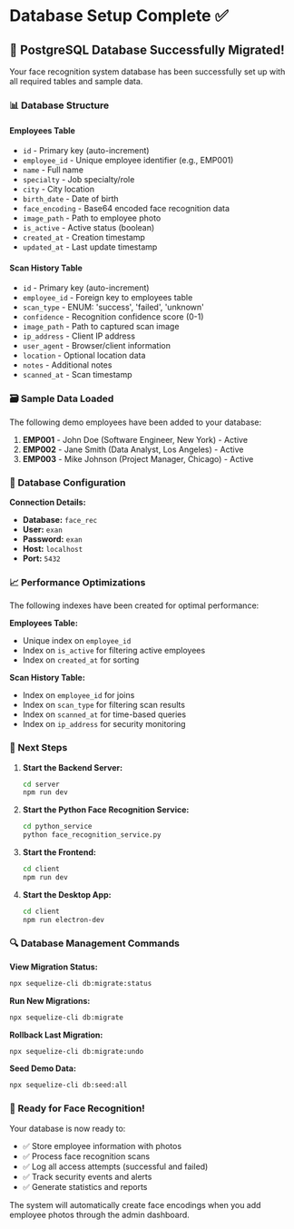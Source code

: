# Database Setup Complete ✅

## 🎉 PostgreSQL Database Successfully Migrated!

Your face recognition system database has been successfully set up with all required tables and sample data.

### 📊 Database Structure

#### **Employees Table**
- `id` - Primary key (auto-increment)
- `employee_id` - Unique employee identifier (e.g., EMP001)
- `name` - Full name
- `specialty` - Job specialty/role
- `city` - City location
- `birth_date` - Date of birth
- `face_encoding` - Base64 encoded face recognition data
- `image_path` - Path to employee photo
- `is_active` - Active status (boolean)
- `created_at` - Creation timestamp
- `updated_at` - Last update timestamp

#### **Scan History Table**
- `id` - Primary key (auto-increment)
- `employee_id` - Foreign key to employees table
- `scan_type` - ENUM: 'success', 'failed', 'unknown'
- `confidence` - Recognition confidence score (0-1)
- `image_path` - Path to captured scan image
- `ip_address` - Client IP address
- `user_agent` - Browser/client information
- `location` - Optional location data
- `notes` - Additional notes
- `scanned_at` - Scan timestamp

### 🗃️ Sample Data Loaded

The following demo employees have been added to your database:

1. **EMP001** - John Doe (Software Engineer, New York) - Active
2. **EMP002** - Jane Smith (Data Analyst, Los Angeles) - Active  
3. **EMP003** - Mike Johnson (Project Manager, Chicago) - Active

### 🔧 Database Configuration

**Connection Details:**
- **Database:** `face_rec`
- **User:** `exan`
- **Password:** `exan`
- **Host:** `localhost`
- **Port:** `5432`

### 📈 Performance Optimizations

The following indexes have been created for optimal performance:

**Employees Table:**
- Unique index on `employee_id`
- Index on `is_active` for filtering active employees
- Index on `created_at` for sorting

**Scan History Table:**
- Index on `employee_id` for joins
- Index on `scan_type` for filtering scan results
- Index on `scanned_at` for time-based queries
- Index on `ip_address` for security monitoring

### 🚀 Next Steps

1. **Start the Backend Server:**
   ```bash
   cd server
   npm run dev
   ```

2. **Start the Python Face Recognition Service:**
   ```bash
   cd python_service
   python face_recognition_service.py
   ```

3. **Start the Frontend:**
   ```bash
   cd client
   npm run dev
   ```

4. **Start the Desktop App:**
   ```bash
   cd client
   npm run electron-dev
   ```

### 🔍 Database Management Commands

**View Migration Status:**
```bash
npx sequelize-cli db:migrate:status
```

**Run New Migrations:**
```bash
npx sequelize-cli db:migrate
```

**Rollback Last Migration:**
```bash
npx sequelize-cli db:migrate:undo
```

**Seed Demo Data:**
```bash
npx sequelize-cli db:seed:all
```

### 📱 Ready for Face Recognition!

Your database is now ready to:
- ✅ Store employee information with photos
- ✅ Process face recognition scans
- ✅ Log all access attempts (successful and failed)
- ✅ Track security events and alerts
- ✅ Generate statistics and reports

The system will automatically create face encodings when you add employee photos through the admin dashboard.
